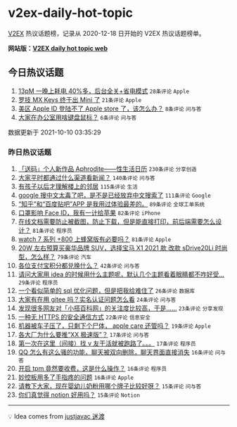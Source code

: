 # v2ex-daily-hot-topic

[V2EX](https://www.v2ex.com/) 热议话题榜，记录从 2020-12-18 日开始的 V2EX 热议话题榜单。

**网站版：[V2EX daily hot topic web](https://boojack.github.io/v2ex-daily-hot-topic-web/)**

## 今日热议话题

<!-- TODAY BEGIN -->

1. [13pM 一晚上耗电 40%多，后台全关+省电模式](https://www.v2ex.com/t/806801) `28条评论` `Apple`
1. [罗技 MX Keys 终于出 Mini 了](https://www.v2ex.com/t/806799) `21条评论` `Apple`
1. [美区 Apple ID 登陆不了 Apple store 了，该怎么办？](https://www.v2ex.com/t/806798) `8条评论` `问与答`
1. [大家在办公室用啥键盘鼠标？](https://www.v2ex.com/t/806808) `6条评论` `问与答`

数据更新于 2021-10-10 03:35:29

<!-- TODAY END -->

### 昨日热议话题

<!-- YESTERDAY BEGIN -->

1. [「送码」个人新作品 Aphrodite——性生活日历](https://www.v2ex.com/t/806679) `230条评论` `分享创造`
1. [大家平时都通过什么渠道看新闻？](https://www.v2ex.com/t/806590) `140条评论` `问与答`
1. [有孩子以后才理解楼上的邻居](https://www.v2ex.com/t/806683) `115条评论` `生活`
1. [google 搜中文太毒了吧，是不是已经放弃中文搜索了](https://www.v2ex.com/t/806592) `111条评论` `Google`
1. [“知乎”和“百度贴吧”APP 是我用过体验最差的。](https://www.v2ex.com/t/806624) `89条评论` `全球工单系统`
1. [口罩影响 Face ID，我有一计给苹果](https://www.v2ex.com/t/806566) `82条评论` `iPhone`
1. [在线文档需要防止被截图，防止下载，但是能直接打印，前后端需要怎么设计？](https://www.v2ex.com/t/806677) `81条评论` `程序员`
1. [watch 7 系列 +800 上蜂窝版有必要吗？](https://www.v2ex.com/t/806595) `81条评论` `Apple`
1. [20W 左右预算买豪华品牌 SUV，选择宝马 X1 2021 款 改款 sDrive20Li 时尚型，怎么样？](https://www.v2ex.com/t/806608) `79条评论` `汽车`
1. [各位支付宝积分都兑换什么？](https://www.v2ex.com/t/806565) `42条评论` `问与答`
1. [请问大家用 idea 的时候用什么主题呢，默认几个主题看着眼睛都不咋好受…](https://www.v2ex.com/t/806688) `29条评论` `程序员`
1. [一个看似简单的 sql 优化问题，但是把我给难住了](https://www.v2ex.com/t/806668) `26条评论` `数据库`
1. [大家有在用 gitee 吗？实名认证问题怎么看](https://www.v2ex.com/t/806698) `24条评论` `问与答`
1. [发现很多网友对「小搭百科网」的关注度比较高，于是……](https://www.v2ex.com/t/806684) `23条评论` `分享发现`
1. [一种无 HTTPS 的安全通信方式](https://www.v2ex.com/t/806753) `22条评论` `信息安全`
1. [机器被车子压了，只剩下个尸体， apple care 还管吗？](https://www.v2ex.com/t/806574) `19条评论` `Apple`
1. [各大厂为什么要推“XX 极速版”？](https://www.v2ex.com/t/806730) `17条评论` `问与答`
1. [第一次在这里（间接）找 v 友干活就被跑路了。。。](https://www.v2ex.com/t/806616) `17条评论` `程序员`
1. [QQ 怎么有这么骚的功能，聊天被双向删除，聊天界面直接消失](https://www.v2ex.com/t/806741) `16条评论` `问与答`
1. [开启 tpm 竟然要收费，这是什么操作？](https://www.v2ex.com/t/806682) `16条评论` `程序员`
1. [妙控板用多了手指疼的问题](https://www.v2ex.com/t/806652) `16条评论` `Apple`
1. [请教下大家，现在婴幼儿奶粉用哪个牌子比较好呀？](https://www.v2ex.com/t/806746) `15条评论` `问与答`
1. [你们真觉得 notion 好用吗？](https://www.v2ex.com/t/806673) `15条评论` `Notion`

<!-- YESTERDAY END -->

---

💡 Idea comes from [justjavac 迷渡](https://github.com/justjavac/)
